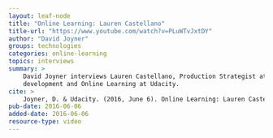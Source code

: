 ```yaml
---
layout: leaf-node
title: "Online Learning: Lauren Castellano"
title-url: "https://www.youtube.com/watch?v=PLuWTvJxtDY"
author: "David Joyner"
groups: technologies
categories: online-learning
topics: interviews
summary: >
    David Joyner interviews Lauren Castellano, Production Strategist at Udacity, about content
    development and Online Learning at Udacity.
cite: >
    Joyner, D. & Udacity. (2016, June 6). Online Learning: Lauren Castellano Interview. Retrieved from https://www.youtube.com/watch?v=PLuWTvJxtDY
pub-date: 2016-06-06
added-date: 2016-06-06
resource-type: video
---
```

